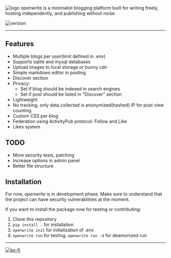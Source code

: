 ![logo](https://github.com/user-attachments/assets/5a0dc36c-1b62-40ba-b740-fe3b941b67fa)
openwrite is a minimalist blogging platform built for writing freely, hosting independently, and publishing without noise.

![version](https://img.shields.io/badge/version-0.3-purple) 

---

## Features

- Multiple blogs per user(limit defined in .env)
- Supports sqlite and mysql databases
- Upload images to local storage or bunny cdn
- Simple markdown editor in posting
- Discover section
- Privacy: 
    - Set if blog should be indexed in search engines
    - Set if post should be listed in "Discover" section
- Lightweight
- No tracking, only data collected is anonymized(hashed) IP for post view counting
- Custom CSS per blog
- Federation using ActivityPub protocol: Follow and Like
- Likes system

## TODO

- More security tests, patching
- Increase options in admin panel
- Better file structure

## Installation

For now, *openwrite* is in development phase. Make sure to understand that the project can have security vulnerabilities at the moment. 

If you want to install the package now for testing or contributing:

1. Clone this repository
2. `pip install .` for installation 
3. `openwrite init` for initialization of .env
4. `openwrite run` for testing, `openwrite run -d` for deamonized run

---

[![ko-fi](https://ko-fi.com/img/githubbutton_sm.svg)](https://ko-fi.com/W7W01G1LGG)
